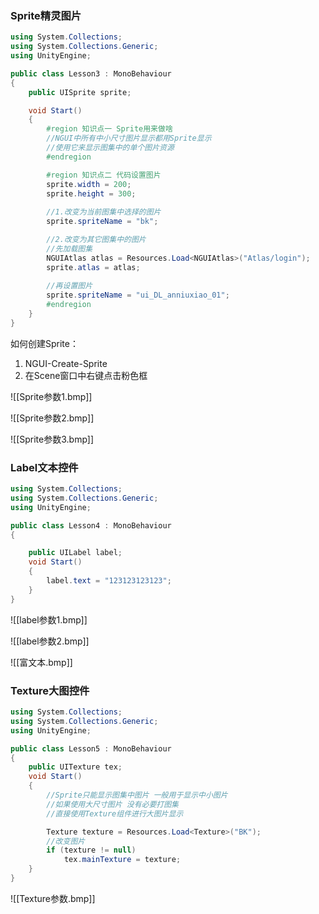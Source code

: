 ### Sprite精灵图片

```c#
using System.Collections;
using System.Collections.Generic;
using UnityEngine;

public class Lesson3 : MonoBehaviour
{
    public UISprite sprite;

    void Start()
    {
        #region 知识点一 Sprite用来做啥
        //NGUI中所有中小尺寸图片显示都用Sprite显示
        //使用它来显示图集中的单个图片资源
        #endregion

        #region 知识点二 代码设置图片
        sprite.width = 200;
        sprite.height = 300;
        
        //1.改变为当前图集中选择的图片
        sprite.spriteName = "bk";

        //2.改变为其它图集中的图片
        //先加载图集
        NGUIAtlas atlas = Resources.Load<NGUIAtlas>("Atlas/login");
        sprite.atlas = atlas;
        
        //再设置图片
        sprite.spriteName = "ui_DL_anniuxiao_01";
        #endregion
    }
}

```

如何创建Sprite：
1. NGUI-Create-Sprite
2. 在Scene窗口中右键点击粉色框

![[Sprite参数1.bmp]]

![[Sprite参数2.bmp]]

![[Sprite参数3.bmp]]


### Label文本控件

```c#
using System.Collections;
using System.Collections.Generic;
using UnityEngine;

public class Lesson4 : MonoBehaviour
{

    public UILabel label;
    void Start()
    {
        label.text = "123123123123";
    }
}
```

![[label参数1.bmp]]

![[label参数2.bmp]]

![[富文本.bmp]]

### Texture大图控件

```c#
using System.Collections;
using System.Collections.Generic;
using UnityEngine;

public class Lesson5 : MonoBehaviour
{
    public UITexture tex;
    void Start()
    {
        //Sprite只能显示图集中图片 一般用于显示中小图片
        //如果使用大尺寸图片 没有必要打图集
        //直接使用Texture组件进行大图片显示

        Texture texture = Resources.Load<Texture>("BK");
        //改变图片
        if (texture != null)
            tex.mainTexture = texture;
    }
}

```

![[Texture参数.bmp]]